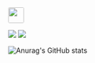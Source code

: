 <img style="display:block;object-fit:cover;border-radius:3px;width:31.968px;height:31.968px;transition:opacity 100ms ease-out 0s" src="https://oopy.lazyrockets.com/api/v2/notion/image?src=https%3A%2F%2Fres.cloudinary.com%2Fdgggcrkxq%2Fimage%2Fupload%2Fv1567049344%2Fnoticon%2Fndyja5zxtcwljjfpxz5q.gif&amp;collectionId=38e44fee-7379-490e-bc2d-d45ad1f467b5" class="css-1xdhyk6 e5kxa4l0">

<a href="https://github.com/LeeGunhooo" target="_blank"><img src="https://img.shields.io/badge/GIT-FF3366?style=social&logo=Aer Lingus&logoColor=000000"/></a> <a href="https://www.instagram.com/_gun_5_/" target="_blank"><img src="https://img.shields.io/badge/INSTA-FF3366?style=social&logo=Instagram&logoColor=4EE3C2"/></a>


![Anurag's GitHub stats](https://github-readme-stats.vercel.app/api?username=LeeGunhooo&show_icons=true&theme=radical)
